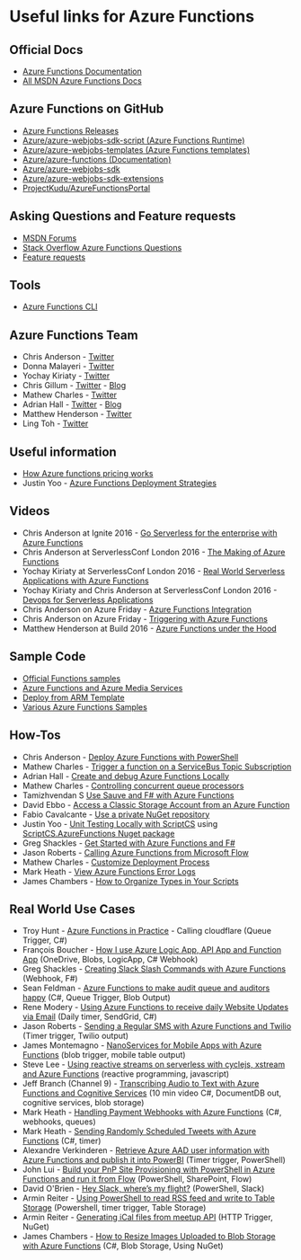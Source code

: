 # Useful links for Azure Functions

## Official Docs

* [Azure Functions Documentation](https://azure.microsoft.com/en-us/documentation/services/functions/)
* [All MSDN Azure Functions Docs](https://azure.microsoft.com/en-us/documentation/articles/?product=functions)

## Azure Functions on GitHub

* [Azure Functions Releases](https://github.com/Azure/azure-webjobs-sdk-script/releases)
* [Azure/azure-webjobs-sdk-script (Azure Functions Runtime)](https://github.com/Azure/azure-webjobs-sdk-script)
* [Azure/azure-webjobs-templates (Azure Functions templates)](https://github.com/Azure/azure-webjobs-sdk-templates)
* [Azure/azure-functions (Documentation)](https://github.com/Azure/azure-functions)
* [Azure/azure-webjobs-sdk](https://github.com/azure/azure-webjobs-sdk)
* [Azure/azure-webjobs-sdk-extensions](https://github.com/Azure/azure-webjobs-sdk-extensions)
* [ProjectKudu/AzureFunctionsPortal](https://github.com/projectkudu/AzureFunctionsPortal)

## Asking Questions and Feature requests

* [MSDN Forums](https://social.msdn.microsoft.com/Forums/azure/en-US/home?forum=AzureFunctions)
* [Stack Overflow Azure Functions Questions](http://stackoverflow.com/questions/tagged/azure-functions)
* [Feature requests](https://feedback.azure.com/forums/355860-azure-functions)

## Tools

* [Azure Functions CLI](https://www.npmjs.com/package/azure-functions-cli)

## Azure Functions Team

* Chris Anderson - [Twitter](https://twitter.com/crandycodes)
* Donna Malayeri - [Twitter](https://twitter.com/lindydonna)
* Yochay Kiriaty - [Twitter](https://twitter.com/yochayk)
* Chris Gillum - [Twitter](https://twitter.com/cgillum) - [Blog](http://cgillum.tech/)
* Mathew Charles - [Twitter](https://twitter.com/mathew_charles)
* Adrian Hall - [Twitter](https://twitter.com/FizzyInTheHall) - [Blog](https://shellmonger.com/)
* Matthew Henderson - [Twitter](https://twitter.com/mattchenderson)
* Ling Toh - [Twitter](https://twitter.com/ling_toh)

## Useful information

* [How Azure functions pricing works](https://buildazure.com/2016/10/11/how-azure-functions-pricing-works/)
* Justin Yoo - [Azure Functions Deployment Strategies](https://blog.kloud.com.au/2016/09/04/azure-functions-deployment-strategies/)

## Videos

* Chris Anderson at Ignite 2016 -  [Go Serverless for the enterprise with Azure Functions](https://www.youtube.com/watch?v=8x5sBBUP6pM)
* Chris Anderson at ServerlessConf London 2016 - [The Making of Azure Functions](https://www.youtube.com/watch?v=yJ9KnTw1kyc)
* Yochay Kiriaty at ServerlessConf London 2016 - [Real World Serverless Applications with Azure Functions](https://www.youtube.com/watch?v=Uu5bDYWhVtM)
* Yochay Kiriaty and Chris Anderson at ServerlessConf London 2016 - [Devops for Serverless Applications](https://www.youtube.com/watch?v=TlHXzZ16Z3Q)
* Chris Anderson on Azure Friday - [Azure Functions Integration](https://channel9.msdn.com/Shows/Azure-Friday/Azure-functions-integration?WT.mc_id=DX_MVP4025064)
* Chris Anderson on Azure Friday - [Triggering with Azure Functions](https://channel9.msdn.com/Shows/Azure-Friday/Triggering-with-Azure-Functions?WT.mc_id=DX_MVP4025064)
* Matthew Henderson at Build 2016 - [Azure Functions under the Hood](https://www.youtube.com/watch?v=uiqc0iWwAzw)

## Sample Code

* [Official Functions samples](https://github.com/azure/azure-webjobs-sdk-script-samples)
* [Azure Functions and Azure Media Services](https://github.com/Azure-Samples/media-services-dotnet-functions-integration)
* [Deploy from ARM Template](https://github.com/davidebbo-test/FunctionsSamples)
* [Various Azure Functions Samples](https://github.com/guitarrapc/AzureFunctionsIntroduction)

## How-Tos

* Chris Anderson - [Deploy Azure Functions with PowerShell](http://stackoverflow.com/questions/36730898/deploy-to-azure-functions-using-powershell/36731134#36731134)
* Mathew Charles - [Trigger a function on a ServiceBus Topic Subscription](http://stackoverflow.com/a/36722329)
* Adrian Hall - [Create and debug Azure Functions Locally](https://shellmonger.com/2016/10/31/creating-and-debugging-azure-functions-locally/)
* Mathew Charles - [Controlling concurrent queue processors](http://stackoverflow.com/a/40096267)
* Tamizhvendan S [Use Sauve and F# with Azure Functions](http://blog.tamizhvendan.in/blog/2016/09/19/scale-up-azure-functions-in-f-number-using-suave/)
* David Ebbo - [Access a Classic Storage Account from an Azure Function](http://stackoverflow.com/a/37365811)
* Fabio Cavalcante - [Use a private NuGet repository](http://stackoverflow.com/a/39536289)
* Justin Yoo - [Unit Testing Locally with ScriptCS](https://blog.kloud.com.au/2016/09/05/testing-azure-functions-in-emulated-environment-with-scriptcs/) using [ScriptCS.AzureFunctions Nuget package](https://www.nuget.org/packages/ScriptCs.AzureFunctions)
* Greg Shackles - [Get Started with Azure Functions and F#](http://gregshackles.com/getting-started-with-azure-functions-and-f/)
* Jason Roberts - [Calling Azure Functions from Microsoft Flow](http://dontcodetired.com/blog/post/Serverless-Computing-and-Workflows-with-Azure-Functions-and-Microsoft-Flow)
* Mathew Charles - [Customize Deployment Process](http://stackoverflow.com/a/40532400/7532)
* Mark Heath - [View Azure Functions Error Logs](http://markheath.net/post/three-ways-view-error-logs-azure-functions)
* James Chambers - [How to Organize Types in Your Scripts](http://jameschambers.com/2016/11/How-to-organize-types-in-your-scripts/)

## Real World Use Cases

* Troy Hunt - [Azure Functions in Practice](https://www.troyhunt.com/azure-functions-in-practice/) - Calling cloudflare (Queue Trigger, C#)
* François Boucher - [How I use Azure Logic App, API App and Function App](http://www.frankysnotes.com/2016/10/how-i-use-azure-app-api-app-and.html) (OneDrive, Blobs, LogicApp, C# Webhook)
* Greg Shackles - [Creating Slack Slash Commands with Azure Functions](https://gregshackles.com/creating-slack-slash-commands-with-azure-functions/) (Webhook, F#)
* Sean Feldman - [Azure Functions to make audit queue and auditors happy](https://weblogs.asp.net/sfeldman/azure-functions-to-make-audit-queue-and-auditors-happy) (C#, Queue Trigger, Blob Output)
* Rene Modery - [Using Azure Functions to receive daily Website Updates via Email](http://modery.net/using-azure-functions-to-receive-daily-website-updates-via-email/) (Daily timer, SendGrid, C#)
* Jason Roberts - [Sending a Regular SMS with Azure Functions and Twilio](http://dontcodetired.com/blog/post/Sending-a-Regular-SMS-with-Azure-Functions-and-Twilio) (Timer trigger, Twilio output)
* James Montemagno - [NanoServices for Mobile Apps with Azure Functions](https://blog.xamarin.com/nano-services-for-mobile-apps-with-azure-functions/) (blob trigger, mobile table output)
* Steve Lee - [Using reactive streams on serverless with cyclejs, xstream and Azure Functions](http://opendirective.net/blog/2016/10/exploring-reactive-streams-with-serverless-xstream-cyclejs-and-azure-functions/?platform=hootsuite) (reactive programming, javascript)
* Jeff Branch (Channel 9) - [Transcribing Audio to Text with Azure Functions and Cognitive Services](https://channel9.msdn.com/Blogs/MTC-After-Hours/Transcribing-Audio-to-Text-With-Azure-Functions-and-Cognitive-Services) (10 min video C#, DocumentDB out, cognitive services, blob storage)
* Mark Heath - [Handling Payment Webhooks with Azure Functions](http://markheath.net/post/payment-webhooks-azure-functions) (C#, webhooks, queues)
* Mark Heath - [Sending Randomly Scheduled Tweets with Azure Functions](http://markheath.net/post/randomly-scheduled-tweets-azure-functions) (C#, timer)
* Alexandre Verkinderen - [Retrieve Azure AAD user information with Azure Functions and publish it into PowerBI](http://www.mscloud.be/retrieve-azure-aad-user-information-with-azure-functions-and-publish-it-into-powerbi/) (Timer trigger, PowerShell)
* John Lui - [Build your PnP Site Provisioning with PowerShell in Azure Functions and run it from Flow](http://johnliu.net/blog/2016/11/build-your-pnp-site-provisioning-with-powershell-in-azure-functions-and-run-it-from-flow) (PowerShell, SharePoint, Flow)
* David O'Brien - [Hey Slack, where’s my flight?](https://blogs.msdn.microsoft.com/mvpawardprogram/2016/11/08/hey-slack-wheres-my-flight/) (PowerShell, Slack)
* Armin Reiter - [Using PowerShell to read RSS feed and write to Table Storage](https://codehollow.com/2016/11/working-azure-functions-part-1-powershell/) (Powershell, timer trigger, Table Storage)
* Armin Reiter - [Generating iCal files from meetup API](https://codehollow.com/2016/11/working-with-azure-functions-part-2-c) (HTTP Trigger, NuGet)
* James Chambers - [How to Resize Images Uploaded to Blob Storage with Azure Functions](http://jameschambers.com/2016/11/Resizing-Images-Using-Azure-Functions/) (C#, Blob Storage, Using NuGet)
